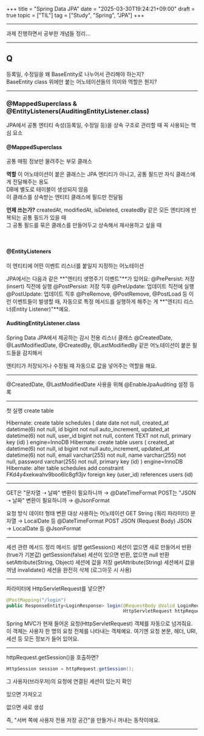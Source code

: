 +++
title = "Spring Data JPA"
date = "2025-03-30T19:24:21+09:00"
draft = true
topic = ["TIL"]
tag = ["Study", "Spring", "JPA"]
+++

---

과제 진행하면서 공부한 개념들 정리...  

---
## Q
등록일, 수정일을 왜 BaseEntity로 나누어서 관리해야 하는지?  
BaseEntity class 위에만 붙는 어노테이션들의 의미와 역할은 뭔지?  

---

### @MappedSuperclass & @EntityListeners(AuditingEntityListener.class)  
JPA에서 공통 엔티티 속성(등록일, 수정일 등)을 상속 구조로 관리할 때 꼭 사용되는 핵심 요소  

#### @MappedSuperclass
공통 매핑 정보만 물려주는 부모 클래스

**역할**
이 어노테이션이 붙은 클래스는 JPA 엔티티가 아니고, 공통 필드만 자식 클래스에게 전달해주는 용도  
DB에 별도로 테이블이 생성되지 않음  
이 클래스를 상속받는 엔티티 클래스에 필드만 전달됨  

**언제 쓰는가?**
createdAt, modifiedAt, isDeleted, createdBy 같은 모든 엔티티에 반복되는 공통 필드가 있을 때  
그 공통 필드를 묶은 클래스를 만들어두고 상속해서 재사용하고 싶을 때  

<br>

#### @EntityListeners
이 엔티티에 어떤 이벤트 리스너를 붙일지 지정하는 어노테이션

JPA에서는 다음과 같은 **"엔티티 생명주기 이벤트"**가 있어요:
@PrePersist: 저장(insert) 직전에 실행
@PostPersist: 저장 직후
@PreUpdate: 업데이트 직전에 실행
@PostUpdate: 업데이트 직후
@PreRemove, @PostRemove, @PostLoad 등
이런 이벤트들이 발생할 때, 자동으로 특정 메서드를 실행하게 해주는 게 **"엔티티 리스너(Entity Listener)"**예요.

#### AuditingEntityListener.class
Spring Data JPA에서 제공하는 감시 전용 리스너 클래스
@CreatedDate, @LastModifiedDate, @CreatedBy, @LastModifiedBy 같은 어노테이션이 붙은 필드들을 감지해서

엔티티가 저장되거나 수정될 때 자동으로 값을 넣어주는 역할을 해요.

---
@CreatedDate, @LastModifiedDate 사용을 위해
@EnableJpaAuditing 설정 등록

---

첫 실행 create table

Hibernate: 
    create table schedules (
        date date not null,
        created_at datetime(6) not null,
        id bigint not null auto_increment,
        updated_at datetime(6) not null,
        user_id bigint not null,
        content TEXT not null,
        primary key (id)
    ) engine=InnoDB
Hibernate: 
    create table users (
        created_at datetime(6) not null,
        id bigint not null auto_increment,
        updated_at datetime(6) not null,
        email varchar(255) not null,
        name varchar(255) not null,
        password varchar(255) not null,
        primary key (id)
    ) engine=InnoDB
Hibernate: 
    alter table schedules 
       add constraint FKd4y4xekwahv9boo6lc8gfl3jv 
       foreign key (user_id) 
       references users (id)

---

GET은 "문자열 ➝ 날짜" 변환이 필요하니까 → @DateTimeFormat
POST는 "JSON ➝ 날짜" 변환이 필요하니까 → @JsonFormat

요청 방식	데이터 형태	변환 대상	사용하는 어노테이션
GET	String (쿼리 파라미터)	문자열 → LocalDate 등	@DateTimeFormat
POST	JSON (Request Body)	JSON → LocalDate 등	@JsonFormat

---

 세션 관련 메서드 정리
메서드	설명
getSession()	세션이 없으면 새로 만들어서 반환 (true가 기본값)
getSession(false)	세션이 있으면 반환, 없으면 null 반환
setAttribute(String, Object)	세션에 값을 저장
getAttribute(String)	세션에서 값을 꺼냄
invalidate()	세션을 완전히 삭제 (로그아웃 시 사용)

---

파라미터에 HttpServletRequest를 넣으면?
```java
@PostMapping("/login")
public ResponseEntity<LoginResponse> login(@RequestBody @Valid LoginRequest request,
                                           HttpServletRequest httpRequest)
```
Spring MVC가 현재 들어온 요청(HttpServletRequest) 객체를 자동으로 넘겨줘요.
이 객체는 사용자 한 명의 요청 전체를 나타내는 객체예요.
여기엔 요청 본문, 헤더, URI, 세션 등 모든 정보가 들어 있어요.

---

httpRequest.getSession()을 호출하면?
```java
HttpSession session = httpRequest.getSession();

```
그 사용자(브라우저)의 요청에 연결된 세션이 있는지 확인

있으면 가져오고

없으면 새로 생성

즉, "서버 쪽에 사용자 전용 저장 공간"을 만들거나 꺼내는 동작이에요.

---


